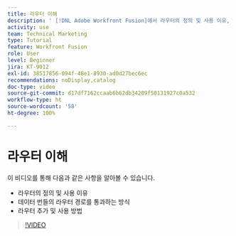 ```yaml
---
title: 라우터 이해
description: ' [!DNL Adobe Workfront Fusion]에서 라우터의 정의 및 사용 이유, 데이터 번들의 라우터 경로를 통과하는 방식, 라우터 추가 및 사용 방법에 대해 알아봅니다.'
activity: use
team: Technical Marketing
type: Tutorial
feature: Workfront Fusion
role: User
level: Beginner
jira: KT-9012
exl-id: 38517856-094f-48e1-8930-ad0d27bec6ec
recommendations: noDisplay,catalog
doc-type: video
source-git-commit: d17df7162ccaab6b62db34209f50131927c0a532
workflow-type: ht
source-wordcount: '58'
ht-degree: 100%

---
```


# 라우터 이해

이 비디오를 통해 다음과 같은 사항을 알아볼 수 있습니다.

* 라우터의 정의 및 사용 이유
* 데이터 번들의 라우터 경로를 통과하는 방식
* 라우터 추가 및 사용 방법

>[!VIDEO](https://video.tv.adobe.com/v/335271/?quality=12&learn=on&enablevpops)
